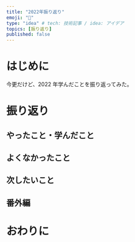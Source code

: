 ```yaml
---
title: "2022年振り返り"
emoji: "🐥"
type: "idea" # tech: 技術記事 / idea: アイデア
topics: [振り返り]
published: false
---
```


# はじめに

今更だけど、2022 年学んだことを振り返ってみた。

# 振り返り

## やったこと・学んだこと

## よくなかったこと

## 次したいこと

## 番外編

# おわりに
